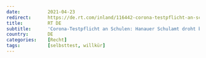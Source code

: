 ```yaml
---
date:          2021-04-23
redirect:      https://de.rt.com/inland/116442-corona-testpflicht-an-schulen-schulamt-droht-bei-verweigerung-mit-kindesentzug/
title:         RT DE
subtitle:      'Corona-Testpflicht an Schulen: Hanauer Schulamt droht bei Verweigerung mit "Kindesentzug"'
country:       DE
categories:    [Recht]
tags:          [selbsttest, willkür]
---
```

